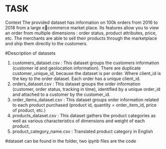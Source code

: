 # TASK
Context
The provided dataset has information on 100k orders from 2016 to 2018 from a large ecommerce market place. Its features allow you to view an order from multiple dimensions : 
order status, product attributes, price, etc. The merchants are able to sell their products through 
the marketplace and ship them directly to the customers.

#Description of datasets
1. customers_dataset.csv : This dataset groups the customers information (customer 
id and geolocation information). There are duplicate customer_unique_id, because 
the dataset is per order. Where client_id is the key to the order dataset. Each order 
has a unique client_id.
2. orders_dataset.csv : This dataset groups the order information (customer, order 
status, tracking in time), identified by a unique order_id and attached to a customer 
by the customer_id.
3. order_items_dataset.csv : This dataset groups order information related to each 
product purchased (product id, quantity = order_item_id, price of product, etc.)
4. products_dataset.csv : This dataset gathers the product categories as well as 
various characteristics of dimensions and weight of each product.
5. product_category_name.csv : Translated product category in English

#dataset can be found in the folder, two ipynb files are the code 
